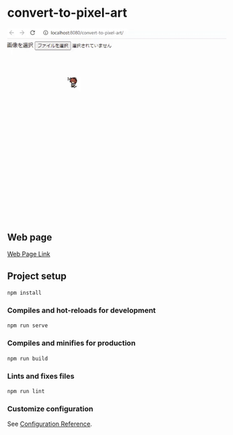 # convert-to-pixel-art
![convert-to-pixel-artのWeb画面](example.gif "convert-to-pixel-artのWeb画面")

## Web page
[Web Page Link](https://ant2357.github.io/convert-to-pixel-art/ "Web Page Link")

## Project setup
```
npm install
```

### Compiles and hot-reloads for development
```
npm run serve
```

### Compiles and minifies for production
```
npm run build
```

### Lints and fixes files
```
npm run lint
```

### Customize configuration
See [Configuration Reference](https://cli.vuejs.org/config/).
